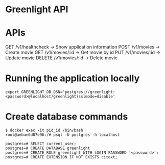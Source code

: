 Greenlight API
===================

APIs
===================
GET    /v1/healthcheck -> Show application information
POST   /v1/movies      -> Create movie
GET    /v1/movies/:id  -> Get movie by id
PUT    /v1/movies/:id  -> Update movie
DELETE /v1/movies/:id  -> Delete movie

Running the application locally
===================
```
export GREENLIGHT_DB_DSN='postgres://greenlight:<password>@localhost/greenlight?sslmode=disable'
```

Create database commands
===================
```
$ docker exec -it pid_id /bin/bash
root@aebae6d87e96:/# psql -U postgres -h localhost
```

```
postgres=# SELECT current_user;
postgres=# CREATE DATABASE greenlight
postgres=# CREATE ROLE greenlight WITH LOGIN PASSWORD '<password>';
postgres=# CREATE EXTENSION IF NOT EXISTS citext;
```
